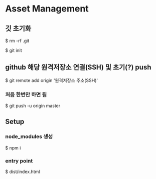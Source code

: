 # Asset Management

## 깃 초기화

$ rm -rf .git

$ git init

## github 해당 원격저장소 연결(SSH) 및 초기(?) push

$ git remote add origin '원격저장소 주소(SSH)'

### 처음 한번만 하면 됨

$ git push -u origin master

## Setup

### node_modules 생성

$ npm i

### entry point

$ dist/index.html
